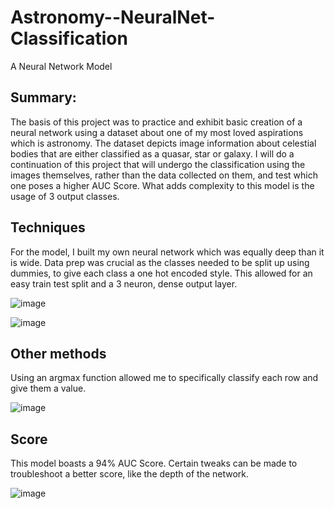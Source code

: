 # Astronomy--NeuralNet-Classification
A Neural Network Model
## Summary:
The basis of this project was to practice and exhibit basic creation of a neural network using a dataset about one of my most loved aspirations which is astronomy. The dataset depicts image information about celestial bodies that are either classified as a quasar, star or galaxy. I will do a continuation of this project that will undergo the classification using the images themselves, rather than the data collected on them, and test which one poses a higher AUC Score. What adds complexity to this model is the usage of 3 output classes.

## Techniques
For the model, I built my own neural network which was equally deep than it is wide. Data prep was crucial as the classes needed to be split up using dummies, to give each class a one hot encoded style. This allowed for an easy train test split and a 3 neuron, dense output layer.

![image](https://github.com/user-attachments/assets/638f601c-be22-4de1-b964-fe9abd4ac89e)

![image](https://github.com/user-attachments/assets/e21f260d-ca6f-44a3-b018-38cdeba1c42d)

## Other methods
Using an argmax function allowed me to specifically classify each row and give them a value.

![image](https://github.com/user-attachments/assets/a8eab393-6a5f-4cb5-859a-e6a7fd0dc15e)

## Score
This model boasts a 94% AUC Score. Certain tweaks can be made to troubleshoot a better score, like the depth of the network.

![image](https://github.com/user-attachments/assets/421935bc-5ff2-4300-a25e-661191473529)
